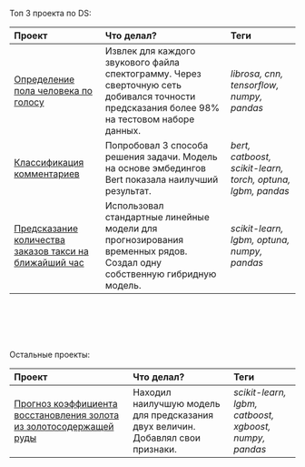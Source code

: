 Топ 3 проекта по DS:


| Проект | Что делал? | Теги | 
| :---------------------- | :---------------------- | :---------------------- |
| [Определение пола человека по голосу ](https://github.com/leo000007/DA-DS_projects/tree/main/%5BML%5D%20Wav%20classification) | Извлек для каждого звукового файла спектограмму. Через сверточную сеть добивался точности предсказания более 98% на тестовом наборе данных. | *librosa, cnn, tensorflow, numpy, pandas* |
| [Классификация комментариев ](https://github.com/leo000007/DA-DS_projects/tree/main/%5BML%5D%20Toxic_comments) | Попробовал 3 способа решения задачи. Модель на основе эмбедингов Bert показала наилучший результат.  | *bert, catboost, scikit-learn, torch, optuna, lgbm, pandas* |
| [Предсказание количества заказов такси на ближайший час](https://github.com/leo000007/DA-DS_projects/tree/main/%5BML%5D%20Cab%20Order%20Forecasting)| Использовал стандартные линейные модели для прогнозирования временных рядов. Создал одну собственную гибридную модель. | *scikit-learn, lgbm, optuna, numpy, pandas* |




<br/><br/>
<br/><br/>

Остальные проекты:

| Проект | Что делал? | Теги | 
| :---------------------- | :---------------------- | :---------------------- |
| [Прогноз коэффициента восстановления золота из золотосодержащей руды](https://github.com/leo000007/DA-DS_projects/blob/main/%5BML%5D%20Gold%20recovery%20rate%20prediction/nikitin_gold_predict.ipynb)| Находил наилучшую модель для предсказания двух величин. Добавлял свои признаки. | *scikit-learn, lgbm, catboost, xgboost, numpy, pandas* |
